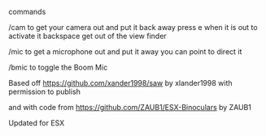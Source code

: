 commands

/cam to get your camera out and put it back away
press e when it is out to activate it
backspace get out of the view finder

/mic to get a microphone out and put it away
you can point to direct it

/bmic to toggle the Boom Mic

Based off https://github.com/xander1998/saw by xlander1998
with permission to publish

and with code from https://github.com/ZAUB1/ESX-Binoculars by ZAUB1

Updated for ESX